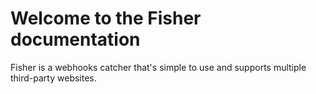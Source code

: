 # Welcome to the Fisher documentation

Fisher is a webhooks catcher that's simple to use and supports multiple
third-party websites.
